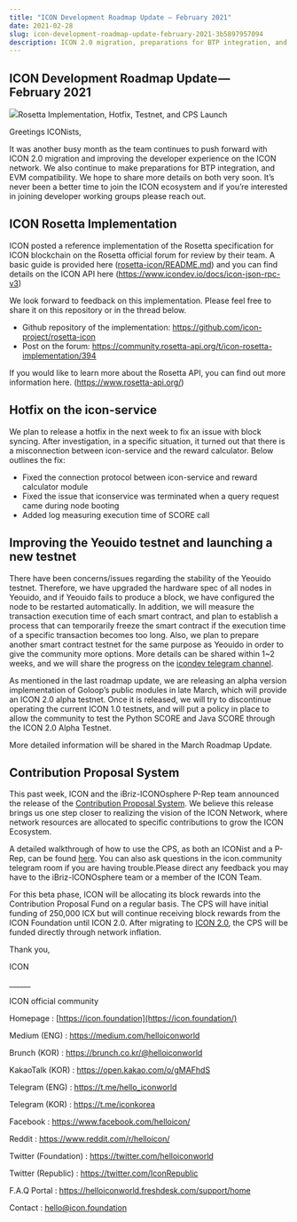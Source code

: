 ```yaml
---
title: "ICON Development Roadmap Update — February 2021"
date: 2021-02-28
slug: icon-development-roadmap-update-february-2021-3b5897957094
description: ICON 2.0 migration, preparations for BTP integration, and EVM compatibility
---
```


## ICON Development Roadmap Update — February 2021

![](https://cdn-images-1.medium.com/max/800/1*4unJ42-JPv2-A141CV5n5Q.png)Rosetta Implementation, Hotfix, Testnet, and CPS Launch

Greetings ICONists,

It was another busy month as the team continues to push forward with ICON 2.0 migration and improving the developer experience on the ICON network. We also continue to make preparations for BTP integration, and EVM compatibility. We hope to share more details on both very soon. It’s never been a better time to join the ICON ecosystem and if you’re interested in joining developer working groups please reach out.

## ICON Rosetta Implementation

ICON posted a reference implementation of the Rosetta specification for ICON blockchain on the Rosetta official forum for review by their team. A basic guide is provided here ([rosetta-icon/README.md](https://github.com/icon-project/rosetta-icon/blob/main/README.md)) and you can find details on the ICON API here (<https://www.icondev.io/docs/icon-json-rpc-v3>)

We look forward to feedback on this implementation. Please feel free to share it on this repository or in the thread below.

* Github repository of the implementation: <https://github.com/icon-project/rosetta-icon>
* Post on the forum: <https://community.rosetta-api.org/t/icon-rosetta-implementation/394>

If you would like to learn more about the Rosetta API, you can find out more information here. (<https://www.rosetta-api.org/>)

## Hotfix on the icon-service

We plan to release a hotfix in the next week to fix an issue with block syncing. After investigation, in a specific situation, it turned out that there is a misconnection between icon-service and the reward calculator. Below outlines the fix:

* Fixed the connection protocol between icon-service and reward calculator module
* Fixed the issue that iconservice was terminated when a query request came during node booting
* Added log measuring execution time of SCORE call

## Improving the Yeouido testnet and launching a new testnet

There have been concerns/issues regarding the stability of the Yeouido testnet. Therefore, we have upgraded the hardware spec of all nodes in Yeouido, and if Yeouido fails to produce a block, we have configured the node to be restarted automatically. In addition, we will measure the transaction execution time of each smart contract, and plan to establish a process that can temporarily freeze the smart contract if the execution time of a specific transaction becomes too long. Also, we plan to prepare another smart contract testnet for the same purpose as Yeouido in order to give the community more options. More details can be shared within 1~2 weeks, and we will share the progress on the [icondev telegram channel](https://t.me/icondevs).

As mentioned in the last roadmap update, we are releasing an alpha version implementation of Goloop’s public modules in late March, which will provide an ICON 2.0 alpha testnet. Once it is released, we will try to discontinue operating the current ICON 1.0 testnets, and will put a policy in place to allow the community to test the Python SCORE and Java SCORE through the ICON 2.0 Alpha Testnet.

More detailed information will be shared in the March Roadmap Update.

## Contribution Proposal System

This past week, ICON and the iBriz-ICONOsphere P-Rep team announced the release of the [Contribution Proposal System](https://cps.icon.community/). We believe this release brings us one step closer to realizing the vision of the ICON Network, where network resources are allocated to specific contributions to grow the ICON Ecosystem.

A detailed walkthrough of how to use the CPS, as both an ICONist and a P-Rep, can be found [here](https://medium.com/ibriz-iconosphere/how-to-use-the-contribution-proposal-system-1efe714c9182). You can also ask questions in the icon.community telegram room if you are having trouble.Please direct any feedback you may have to the iBriz-ICONOsphere team or a member of the ICON Team.

For this beta phase, ICON will be allocating its block rewards into the Contribution Proposal Fund on a regular basis. The CPS will have initial funding of 250,000 ICX but will continue receiving block rewards from the ICON Foundation until ICON 2.0. After migrating to [ICON 2.0](https://medium.com/helloiconworld/icon-2-0-introducing-a-new-blockchain-software-architecture-based-on-go-8874107a4e58), the CPS will be funded directly through network inflation.

Thank you,

ICON

\_\_\_\_\_\_

ICON official community

Homepage : [https://icon.foundation](https://icon.foundation/)

Medium (ENG) : <https://medium.com/helloiconworld>

Brunch (KOR) : <https://brunch.co.kr/@helloiconworld>

KakaoTalk (KOR) : <https://open.kakao.com/o/gMAFhdS>

Telegram (ENG) : <https://t.me/hello_iconworld>

Telegram (KOR) : <https://t.me/iconkorea>

Facebook : <https://www.facebook.com/helloicon/>

Reddit : <https://www.reddit.com/r/helloicon/>

Twitter (Foundation) : <https://twitter.com/helloiconworld>

Twitter (Republic) : <https://twitter.com/IconRepublic>

F.A.Q Portal : <https://helloiconworld.freshdesk.com/support/home>

Contact : hello@icon.foundation

